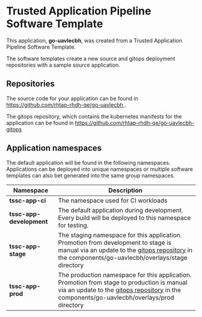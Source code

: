 # Trusted Application Pipeline Software Template

This application, **go-uavlecbh**, was created from a Trusted Application Pipeline Software Template.

The software templates create a new source and gitops deployment repositories with a sample source application. 

## Repositories

The source code for your application can be found in [https://github.com/rhtap-rhdh-qe/go-uavlecbh ](https://github.com/rhtap-rhdh-qe/go-uavlecbh ).
 
The gitops repository, which contains the kubernetes manifests for the application can be found in 
[https://github.com/rhtap-rhdh-qe/go-uavlecbh-gitops ](https://github.com/rhtap-rhdh-qe/go-uavlecbh-gitops ) 

## Application namespaces 

The default application will be found in the following namespaces. Applications can be deployed into unique namespaces or multiple software templates can also bet generated into the same group namespaces.  

|  Namespace   |  Description   |  
| -------- | -------- |
| **tssc-app-ci** | The namespace used for CI workloads |
| **tssc-app-development** | The default application during development. Every build will be deployed to this namespace for testing. |
| **tssc-app-stage** | The staging namespace for this application. Promotion from development to stage is manual via an update to the [gitops repository](https://github.com/rhtap-rhdh-qe/go-uavlecbh-gitops ) in the components/go-uavlecbh/overlays/stage directory |
| **tssc-app-prod** | The production namespace for this application. Promotion from stage to production is manual via an update to the [gitops repository](https://github.com/rhtap-rhdh-qe/go-uavlecbh-gitops ) in the components/go-uavlecbh/overlays/prod directory |
